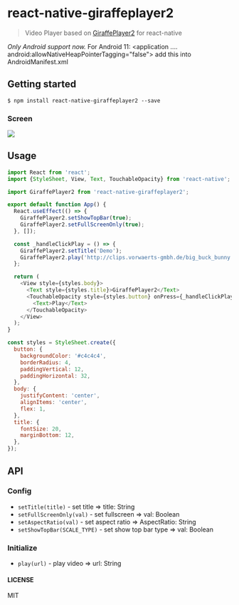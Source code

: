 # react-native-giraffeplayer2

> Video Player based on [GiraffePlayer2](https://github.com/tcking/GiraffePlayer2) for react-native

*Only Android support now.*
For Android 11:
<application 
             ....
             android:allowNativeHeapPointerTagging="false">
</application>
add this into AndroidManifest.xml

## Getting started

`$ npm install react-native-giraffeplayer2 --save`


### Screen

![](https://raw.githubusercontent.com/grovertb/react-native-giraffeplayer2/master/screens/demo.gif)

## Usage
```javascript
import React from 'react';
import {StyleSheet, View, Text, TouchableOpacity} from 'react-native';

import GiraffePlayer2 from 'react-native-giraffeplayer2';

export default function App() {
  React.useEffect(() => {
    GiraffePlayer2.setShowTopBar(true);
    GiraffePlayer2.setFullScreenOnly(true);
  }, []);

  const _handleClickPlay = () => {
    GiraffePlayer2.setTitle('Demo');
    GiraffePlayer2.play('http://clips.vorwaerts-gmbh.de/big_buck_bunny.mp4');
  };

  return (
    <View style={styles.body}>
      <Text style={styles.title}>GiraffePlayer2</Text>
      <TouchableOpacity style={styles.button} onPress={_handleClickPlay}>
        <Text>Play</Text>
      </TouchableOpacity>
    </View>
  );
}

const styles = StyleSheet.create({
  button: {
    backgroundColor: '#c4c4c4',
    borderRadius: 4,
    paddingVertical: 12,
    paddingHorizontal: 32,
  },
  body: {
    justifyContent: 'center',
    alignItems: 'center',
    flex: 1,
  },
  title: {
    fontSize: 20,
    marginBottom: 12,
  },
});
```

## API

### Config
* `setTitle(title)` - set title => title: String
* `setFullScreenOnly(val)` - set fullscreen => val: Boolean
* `setAspectRatio(val)` - set aspect ratio => AspectRatio: String
* `setShowTopBar(SCALE_TYPE)` - set show top bar type => val: Boolean

### Initialize
* `play(url)` - play video => url: String

#### LICENSE
MIT
